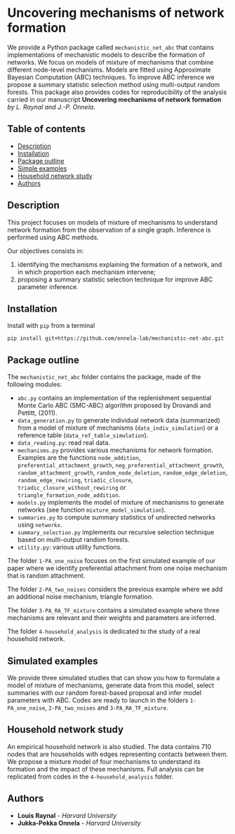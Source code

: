 # Uncovering mechanisms of network formation
We provide a Python package called `mechanistic_net_abc` that contains implementations of mechanistic models to describe the formation of networks. We focus on models of mixture of mechanisms that combine different node-level mechanisms. Models are fitted using Approximate Bayesian Computation (ABC) techniques. To improve ABC inference we propose a summary statistic selection method using multi-output random forests. This package also provides codes for reproducibility of the analysis carried in our manuscript **Uncovering mechanisms of network formation** *by L. Raynal and J.-P. Onnela*.

## Table of contents
* [Description](#description)
* [Installation](#installation)
* [Package outline](#package-outline)
* [Simple examples](#simple-examples)
* [Household network study](#household-network-study)
* [Authors](#authors)

## Description
This project focuses on models of mixture of mechanisms to understand network formation from the observation of a single graph. Inference is performed using ABC methods.

Our objectives consists in:

1. identifying the mechanisms explaining the formation of a network, and in which proportion each mechanism intervene;
2. proposing a summary statistic selection technique for improve ABC parameter inference.

## Installation

Install with `pip` from a terminal

```shell
pip install git+https://github.com/onnela-lab/mechanistic-net-abc.git
```

## Package outline

The `mechanistic_net_abc` folder contains the package, made of the following modules:

- `abc.py` contains an implementation of the replenishment sequential Monte Carlo ABC (SMC-ABC) algorithm proposed by Drovandi and Pettitt, (2011).
- `data_generation.py`  to generate individual network data (summarized) from a model of mixture of mechanisms (`data_indiv_simulation`) or a reference table (`data_ref_table_simulation`).
- `data_reading.py`: read real data.
- `mechanisms.py` provides various mechanisms for network formation. Examples are the functions `node_addition`, `preferential_attachment_growth`, `neg_preferential_attachment_growth`, `random_attachment_growth`, `random_node_deletion`, `random_edge_deletion`, `random_edge_rewiring`, `triadic_closure`, `triadic_closure_without_rewiring` or `triangle_formation_node_addition`.
- `models.py` implements the model of mixture of mechanisms to generate networks (see function `mixture_model_simulation`).
- `summaries.py` to compute summary statistics of undirected networks using `networkx`.
- `summary_selection.py` implements our recursive selection technique based on multi-output random forests.
- `utility.py`: various utility functions.

The folder `1-PA_one_noise` focuses on the first simulated example of our paper where we identify preferential attachment from one noise mechanism that is random attachment.

The folder `2-PA_two_noises` considers the previous example where we add an additional noise mechanism, triangle formation.

The folder `3-PA_RA_TF_mixture` contains a simulated example where three mechanisms are relevant and their weights and parameters are inferred.

The folder `4-household_analysis` is dedicated to the study of a real household network.

## Simulated examples

We provide three simulated studies that can show you how to formulate a model of mixture of mechanisms, generate data from this model, select summaries with our random forest-based proposal and infer model parameters with ABC. Codes are ready to launch in the folders `1-PA_one_noise`, `2-PA_two_noises` and `3-PA_RA_TF_mixture`.

## Household network study

An empirical household network is also studied. The data contains 710 nodes that are households with edges representing contacts between them. We propose a mixture model of four mechanisms to understand its formation and the impact of these mechanisms. Full analysis can be replicated from codes in the `4-household_analysis` folder.

## Authors

* **Louis Raynal** - *Harvard University*
* **Jukka-Pekka Onnela** - *Harvard University*
